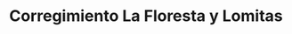 ---
title: Corregimiento La Floresta y Lomitas
nombre_comunidad: Corregimiento La Floresta y Lomitas
municipio: Pradera
departamento: Valle del Cauca
descripcion: >-
  Ubicados en zona rural de Pradera - Valle del Cauca, a 11km de la cabecera
  municipal, son comunidades campesinas con 80 familias aproximadamente. 
  Desarrollan prácticas agropecuarias como ganadería de ceba, cultivos
  transitorios y frutales (frijol, yuca, cilantro, ají dulce, habichuela,
  tomate, banano, aguacate, zapote y naranjas), realizan procesos de
  comercialización directa en el Municipio de Pradera.
num_personas: 270
num_familias: 80
min_distancia_casco_urbano: 15
km_distancia_casco_urbano: 10
vias_acceso: >-
  A 10 km de la cabecera municipal, 15 minutos vía principal de acceso
  pavimentada en buen estado, vías terciarias en regular estado por la zona
  conocida como Lucitania.
infraestructura_comunitaria:
  - >-
    Sede de la escuela primaria que está proyectada para como Casa cultural y
    Comunitaria
  - '  Capilla iglesia católica'
  - ' Cancha de fútbol'
  - ' Institución Educativa Antonio Nariño - Sede Francisco Antonio Zea'
  - ' Sede Junta de Acción Comunal'
notas_infraestructura_comunitaria: null
liderazgo_comunidad:
  - Juntas de acción Comunal activas
  - 'Participación activa en el Consejo Municipal de Desarrollo Rural. '
inclusion_diversidad_genero: >-
  Comunidad que se reconoce como población campesina. Mujeres organizadas y con
  liderazgos representativos en la zona. Se observa población en condición de
  discapacidad principalmente cognitiva.
comentarios_conectividad: Internet satelital
punto_SOLE: Colegio abandonado que usa la JAC para reuniones
comentarios_punto_SOLE:
  - >-
    https://padlet.com/comunidadlaflorestavyc/sole-la-floresta-y-lomitas-rf4asnn778840rvq
ppales_actividades_economicas_vocacion_productiva:
  - Agropecuaria
  - ' ganadería de ceba'
  - ' cultivos transitorios y frutales (frijol - yuca - cilantro - ají dulce - habichuela - tomate - banano - aguacate - zapote y naranjas)'
comentarios_ppales_actividades_economicas_vocacion_productiva: null
comunidad_sostenible_uso_suelo: >-
  En la zona hay extensos cultivos de caña de azúcar, elemento que es percibido
  por la comunidad, como generador de impactos negativos
org_con_proyeccion: []
servicios_publicos_comunidades_focalizadas:
  - 'Acueducto: AcuaValle'
  - ' Energía Eléctrica'
  - No cuenta con alcantarillado
comunidades_focalizadas_educacion_infraestructura_educativa:
  - Institución Educativa Antonio Nariño
  - >2-
     Sede Francisco Antonio Zea en Lomitas.
    los NNA y jóvenes de La Floresta se trasladan a Lomitas y a Pradera para
    estudiar.
comunidades_focalizadas_practicas_organizativas: []
conectividad_minima: Bueno
iniciativas_priorizadas:
  - >-
    Fortalecer los agronegocios de pequeños productores de hortalizas de 
    ASOPIERNECHUCHA -Asociación de Productores Comercializadores y Procesadores
    de Productos Agropecuarios de la Floresta
  - ' ubicadas en el corregimiento Floresta y hortalizas de AGROSIMA -Asociación de Campesinos Productores Agropecuarios de la Sima ubicada en el corregimiento de Lomitas mediante el incremento de las capacidades técnico productivos'
  - ' y comerciales'
  - ' buscando mayor competitividad y sostenibilidad ambiental'
org_focalizada: []
riesgo: null
otros_programas_USAID: []
alianzas_colaboradores: []
posibilidad_iniciativas_conjuntas_aliados_2: []
actividades_ocio:
  - Fiesta del Campesino
  - Semana Santa
  - ' Fiesta de San Pedro y San Pablo'
  - ' Cuadrangulares de fútbol (mixto'
  - ' hombres'
  - ' mujeres'
  - |2
     solteros y casados)
medios_comunicacion_narrativas_locales:
  - Casa Zambo
num_visitas_realizadas: null
num_diagnosticos_rurales_participativos_realizados: null
infraestructura_salud_atencion_psicosocial:
  - >-
    A través del programa se habilitó servicio de psicología de manera
    presencial en la cabecera municipal en el ESE CENTRO UNO.
notas_infraestructura_salud_atencion_psicosocial: null
num_visitas_predio: null
url: /reportes/corregimiento-la-floresta-y-lomitas
layout: comunidad
download_file: /reportes/corregimiento-la-floresta-y-lomitas.pdf

---
